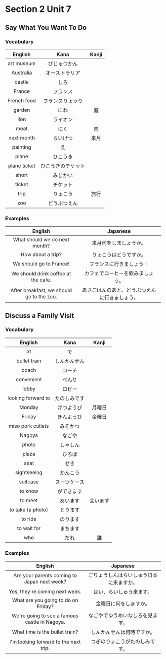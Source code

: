 # Section 2 Unit 7
## Say What You Want To Do
### Vocabulary
| English | Kana | Kanji |
|:-------:|:----:|:-----:|
| art museum | びじゅつかん | |
| Australia | オーストラリア | |
| castle | しろ | |
| France | フランス | |
| French food | フランスりょうり | |
| garden | にわ | 庭 |
| lion | ライオン | |
| meat | にく | 肉 |
| next month | らいげつ | 来月 |
| painting | え | |
| plane | ひこうき | |
| plane ticket | ひこうきのチケット | |
| short | みじかい | |
| ticket | チケット | |
| trip | りょこう | 旅行 |
| zoo | どうぶつえん | |

### Examples
| English | Japanese |
|:-------:|:--------:|
| What should we do next month? | 来月何をしましょうか。 |
| How about a trip? | りょこうはどうですか。 |
| We should go to France! | フランスに行きましょう！ |
| We should drink coffee at the cafe. | カフェでコーヒーを飲みましょう。 |
| After breakfast, we should go to the zoo. | あさごはんのあと、どうぶつえんに行きましょう。 |

## Discuss a Family Visit
### Vocabulary
| English | Kana | Kanji |
|:-------:|:----:|:-----:|
| at | で | |
| bullet train | しんかんせん | |
| coach | コーチ | |
| convenient | べんり | |
| lobby | ロビー | |
| looking forward to | たのしみです | |
| Monday | げつようび | 月曜日 | 
| Friday | きんようび | 金曜日 |
| miso pork cutlets | みそかつ | |
| Nagoya | なごや | |
| photo | しゃしん | |
| plaza | ひろば | |
| seat | せき | |
| sightseeing | かんこう | |
| suitcase | スーツケース | |
| to know | ができます | |
| to meet | あいます | 会います |
| to take (a photo) | とります | |
| to ride | のります | |
| to wait for | まちます | |
| who | だれ | 誰 |

### Examples
| English | Japanese |
|:-------:|:--------:|
| Are your parents coming to Japan next week? | ごりょうしんはらいしゅう日本に来ますか。 |
| Yes, they're coming next week. | はい、らいしゅう来ます。 |
| What are you going to do on Friday? | 金曜日に何をしますか。 |
| We're going to see a famous castle in Nagoya. | なごやでゆうめいなしろを見ます。 |
| What time is the bullet train? | しんかんせんは何時ですか。 |
| I'm looking forward to the next trip. | つぎのりょこうがたのしみです。 |
